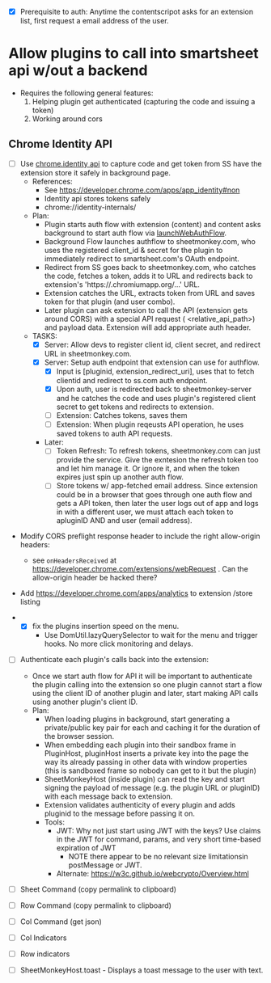 - [x] Prerequisite to auth: Anytime the contentscripot asks for an extension list, first request a email address of the user.

# Allow plugins to call into smartsheet api w/out a backend #
* Requires the following general features:
    1. Helping plugin get authenticated (capturing the code and issuing a token)
    2. Working around cors

## Chrome Identity API ##

- [ ] Use [chrome.identity api](https://developer.chrome.com/extensions/identity) to capture code and get token from SS have the extension store it safely in background page.
    * References:
      * See https://developer.chrome.com/apps/app_identity#non
      * Identity api stores tokens safely
      * chrome://identity-internals/
    * Plan:
      * Plugin starts auth flow with extension (content) and content asks background to start auth flow via  [launchWebAuthFlow](https://developer.chrome.com/extensions/identity#method-launchWebAuthFlow).
      * Background Flow launches authflow to sheetmonkey.com, who uses the registered client_id & secret for the plugin to immediately redirect to smartsheet.com's OAuth endpoint.
      * Redirect from SS goes back to sheetmonkey.com, who catches the code, fetches a token, adds it to URL and redirects back to extension's 'https://<app-id>.chromiumapp.org/...' URL.
      * Extension catches the URL, extracts token from URL and saves token for that plugin (and user combo).
      * Later plugin can ask extension to call the API (extension gets around CORS) with a special API request (<verb> <relative_api_path>) and payload data. Extension will add appropriate auth header.
    - TASKS:
      - [x] Server: Allow devs to register client id, client secret, and redirect URL in sheetmonkey.com.
      - [x] Server: Setup auth endpoint that extension can use for authflow.
        - [x] Input is [pluginid, extension_redirect_uri], uses that to fetch clientid and redirect to ss.com auth endpoint.
        - [x] Upon auth, user is redirected back to sheetmonkey-server and he catches the code and uses plugin's registered client secret to get tokens and redirects to extension.
        - [ ] Extension: Catches tokens, saves them
        - [ ] Extension: When plugin reqeusts API operation, he uses saved tokens to auth API requests.
      
      - Later:
        - [ ] Token Refresh: To refresh tokens, sheetmonkey.com can just provide the service. Give the exntesion the refresh token too and let him manage it. Or ignore it, and when the token expires just spin up another auth flow.
        - [ ] Store tokens w/ app-fetched email address. Since extension could be in a browser that goes through one auth flow and gets a API token, then later the user logs out of app and logs in with a different user, we must attach each token to apluginID AND and user (email address).

* Modify CORS preflight response header to include the right allow-origin headers:
    * see `onHeadersReceived` at https://developer.chrome.com/extensions/webRequest . Can the allow-origin header be hacked there?



* Add https://developer.chrome.com/apps/analytics to extension /store listing
* - [x] fix the plugins insertion speed on the menu.
    - Use DomUtil.lazyQuerySelector to wait for the menu and trigger hooks. No more click monitoring and delays.
- [ ] Authenticate each plugin's calls back into the extension:
    - Once we start auth flow for API it will be important to authenticate the plugin calling into the extension so one plugin cannot start a flow using the client ID of another plugin and later, start making API calls using another plugin's client ID.
    - Plan:
        - When loading plugins in background, start generating a private/public key pair for each and caching it for the duration of the browser session.
        - When embedding each plugin into their sandbox frame in PluginHost, pluginHost inserts a private key into the page the way its already passing in other data with window properties (this is sandboxed frame so nobody can get to it but the plugin)
        - SheetMonkeyHost (inside plugin) can read the key and start signing the payload of message (e.g. the plugin URL or pluginID) with each message back to extension.
        - Extension validates authenticity of every plugin and adds pluginid to the message before passing it on. 
        - Tools:
            - JWT: Why not just start using JWT with the keys? Use claims in the JWT for command, params, and very short time-based expiration of JWT
                - NOTE there appear to be no relevant size limitationsin postMessage or JWT.
            - Alternate: https://w3c.github.io/webcrypto/Overview.html

- [ ] Sheet Command (copy permalink to clipboard)
- [ ] Row Command (copy permalink to clipboard)
- [ ] Col Command (get json)
- [ ] Col Indicators
- [ ] Row indicators
- [ ] SheetMonkeyHost.toast - Displays a toast message to the user with text.
